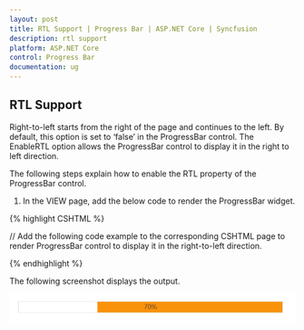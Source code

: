 ```yaml
---
layout: post
title: RTL Support | Progress Bar | ASP.NET Core | Syncfusion
description: rtl support
platform: ASP.NET Core
control: Progress Bar
documentation: ug
---
```


## RTL Support

Right-to-left starts from the right of the page and continues to the left. By default, this option is set to ‘false’ in the ProgressBar control. The EnableRTL option allows the ProgressBar control to display it in the right to left direction.

The following steps explain how to enable the RTL property of the ProgressBar control.

1. In the VIEW page, add the below code to render the ProgressBar widget.

{% highlight CSHTML %}

// Add the following code example to the corresponding CSHTML page to render ProgressBar control to display it in the right-to-left direction.

<ej-progress-bar id="progressBar" value="70" text="70%" enable-rtl="true" height="20" width="500"/>

{% endhighlight %}

 The following screenshot displays the output.

![](RTL-Support_images/RTL-Support_img1.png)